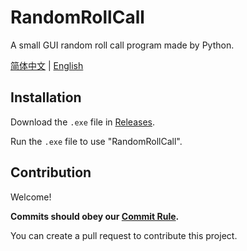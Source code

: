 # RandomRollCall

A small GUI random roll call program made by Python.

[简体中文](./README.zh-Hans.md) | [English](./README.md)

## Installation

Download the `.exe` file in [Releases](https://github.com/ren-yc/RandomRollCall/releases).

Run the `.exe` file to use "RandomRollCall".

## Contribution

Welcome!

**Commits should obey our [Commit Rule](https://github.com/ren-yc/RycGitCommitMsgStd).**

You can create a pull request to contribute this project.